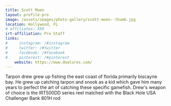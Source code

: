 ```yaml
---
title: Scott Moen
layout: profile-pro
image: /assets/images/photo-gallery/scott-moen--thumb.jpg
location: Hollywood, FL
# affiliates: XXX
irt-affiliation: Pro Staff
links:
#     instagram: /#instagram
#     twitter: /#twitter
#     facebook: /#facebook
#     pinterest: /#pinterest
    website: https://www.doalures.com/
---
```


Tarpon drew grew up fishing the east coast of florida primarily biscayne bay. He grew up catching tarpon and snook as a kid which gave him many years to perfect the art of catching these specific gamefish. Drew's weapon of choice is the IRT500DD series reel matched with the Black Hole USA Challenger Bank 801H rod